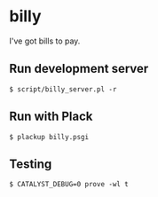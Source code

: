 # billy

I've got bills to pay.

## Run development server
```
$ script/billy_server.pl -r
```

## Run with Plack
```
$ plackup billy.psgi
```

## Testing
```
$ CATALYST_DEBUG=0 prove -wl t
```
